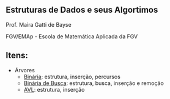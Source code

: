 ## Estruturas de Dados e seus Algortimos
  Prof. Maira Gatti de Bayse
  
  FGV/EMAp - Escola de Matemática Aplicada da FGV

## Itens:

* Árvores
    - [Binária](https://github.com/fernandascovino/EDA-EMAp-2017/blob/master/binary_tree.py): estrutura, inserção, percursos
    - [Binária de Busca](https://github.com/fernandascovino/EDA-EMAp-2017/blob/master/binary_search_tree.py): estrutura, busca, inserção e remoção
    - [AVL](https://github.com/fernandascovino/EDA-EMAp-2017/blob/master/avl_tree.py): estrutura, inserção
    
